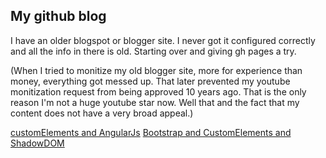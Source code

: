 ## My github blog

I have an older blogspot or blogger site. I never got it configured correctly and all the info in there is old. Starting over and giving gh pages a try.

(When I tried to monitize my old blogger site, more for experience than money, everything got messed up.  That later prevented my youtube monitization request from being approved 10 years ago.  That is the only reason I'm not a huge youtube star now.  Well that and the fact that my content does not have a very broad appeal.)


[customElements and AngularJs](customElements.md)
[Bootstrap and CustomElements and ShadowDOM](bootstrapAndCustomElements.md)
